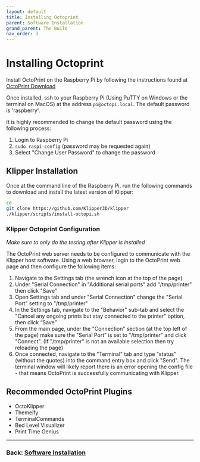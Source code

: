 ```yaml
---
layout: default
title: Installing Octoprint
parent: Software Installation
grand_parent: The Build
nav_order: 3
---
```


# Installing Octoprint

Install OctoPrint on the Raspberry Pi by following the instructions found at [OctoPrint Download](https://octoprint.org/download/)

Once installed, ssh to your Raspberry Pi (Using PuTTY on Windows or the terminal on MacOS) at the address `pi@octopi.local`. The default password is 'raspberry'.

It is highly recommended to change the default password using the following process:

1. Login to Raspberry Pi
2. `sudo raspi-config` (password may be requested again)
3. Select "Change User Password" to change the password

## Klipper Installation

Once at the command line of the Raspberry Pi, run the following commands to download and install the latest version of Klipper:

```bash
cd
git clone https://github.com/Klipper3D/klipper
./klipper/scripts/install-octopi.sh
```

### Klipper Octoprint Configuration

_Make sure to only do the testing after Klipper is installed_

The OctoPrint web server needs to be configured to communicate with the Klipper host software. Using a web browser, login to the OctoPrint web page and then configure the following items:

1. Navigate to the Settings tab (the wrench icon at the top of the page)
2. Under "Serial Connection" in "Additional serial ports" add "/tmp/printer" then click "Save"
3. Open Settings tab and under "Serial Connection" change the "Serial Port" setting to "/tmp/printer"
4. In the Settings tab, navigate to the "Behavior" sub-tab and select the "Cancel any ongoing prints but stay connected to the printer" option, then click “Save”
5. From the main page, under the "Connection" section (at the top left of the page) make sure the "Serial Port" is set to "/tmp/printer" and click "Connect". (If "/tmp/printer" is not an available selection then try reloading the page)
6. Once connected, navigate to the "Terminal" tab and type "status" (without the quotes) into the command entry box and click "Send". The terminal window will likely report there is an error opening the config file - that means OctoPrint is successfully communicating with Klipper.

## Recommended OctoPrint Plugins

- OctoKlipper
- Themeify
- TerminalCommands
- Bed Level Visualizer
- Print Time Genius

***

### Back: [Software Installation](./index.md)
